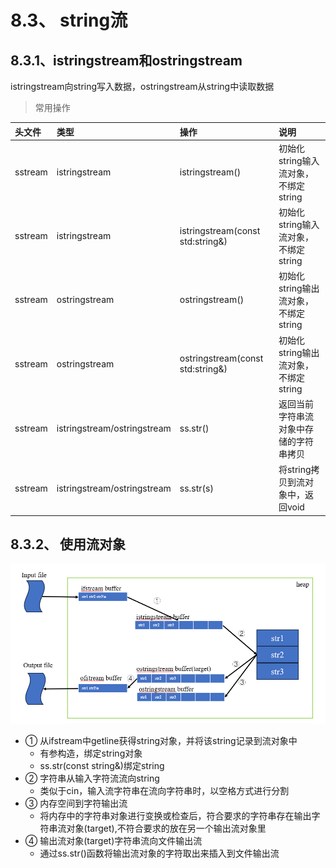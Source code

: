 # 8.3、 string流

##  8.3.1、istringstream和ostringstream
istringstream向string写入数据，ostringstream从string中读取数据

>常用操作

|头文件|类型|操作|说明|
|:----|:----|:----|:----|
|sstream|istringstream|istringstream()|初始化string输入流对象，不绑定string|
|sstream|istringstream|istringstream(const std:string&)|初始化string输入流对象，不绑定string|
|sstream|ostringstream|ostringstream()|初始化string输出流对象，不绑定string|
|sstream|ostringstream|ostringstream(const std:string&)|初始化string输出流对象，不绑定string|
|sstream|istringstream/ostringstream|ss.str()|返回当前字符串流对象中存储的字符串拷贝|
|sstream|istringstream/ostringstream|ss.str(s)|将string拷贝到流对象中，返回void|


## 8.3.2、 使用流对象
![alt text](./images/string流.png)

- ① 从ifstream中getline获得string对象，并将该string记录到流对象中
    - 有参构造，绑定string对象
    - ss.str(const string&)绑定string
- ② 字符串从输入字符流流向string
    - 类似于cin，输入流字符串在流向字符串时，以空格方式进行分割
- ③ 内存空间到字符输出流
    - 将内存中的字符串对象进行变换或检查后，符合要求的字符串存在输出字符串流对象(target),不符合要求的放在另一个输出流对象里
- ④ 输出流对象(target)字符串流向文件输出流
   - 通过ss.str()函数将输出流对象的字符取出来插入到文件输出流